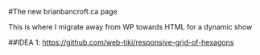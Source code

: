 #The new brianbancroft.ca page

This is where I migrate away from WP towards HTML for a dynamic show


##IDEA 1:
https://github.com/web-tiki/responsive-grid-of-hexagons
